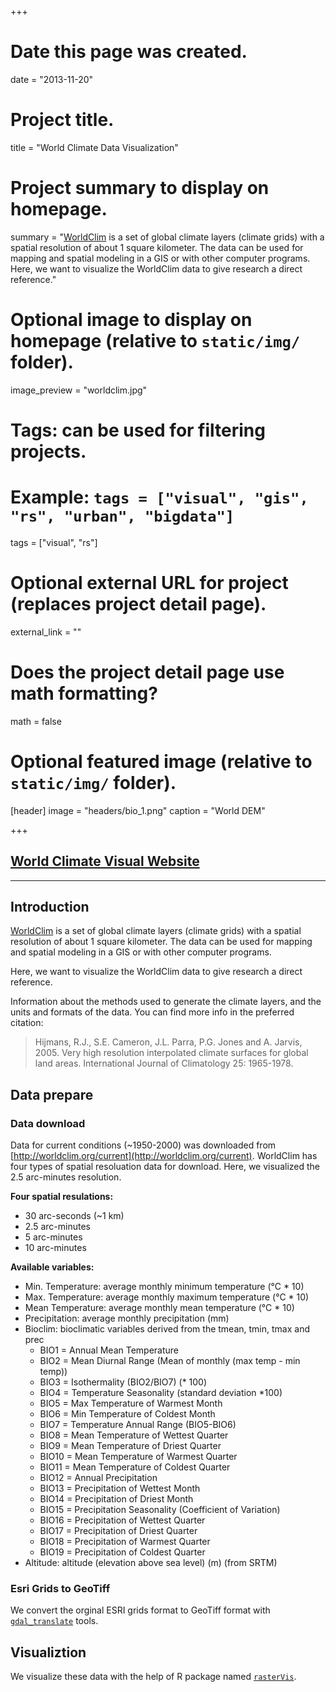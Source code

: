 +++
# Date this page was created.
date = "2013-11-20"

# Project title.
title = "World Climate Data Visualization"

# Project summary to display on homepage.
summary = "[WorldClim](www.worldclim.org) is a set of global climate layers (climate grids) with a spatial resolution of about 1 square kilometer. The data can be used for mapping and spatial modeling in a GIS or with other computer programs. Here, we want to visualize the WorldClim data to give research a direct reference."

# Optional image to display on homepage (relative to `static/img/` folder).
image_preview = "worldclim.jpg"

# Tags: can be used for filtering projects.
# Example: `tags = ["visual", "gis", "rs", "urban", "bigdata"]`
tags = ["visual", "rs"]

# Optional external URL for project (replaces project detail page).
external_link = ""

# Does the project detail page use math formatting?
math = false

# Optional featured image (relative to `static/img/` folder).
[header]
image = "headers/bio_1.png"
caption = "World DEM"

+++

## **[World Climate Visual Website](http://jianghao.wang/worldclim/)**

---

## Introduction

[WorldClim](www.worldclim.org) is a set of global climate layers (climate grids) with a spatial resolution of about 1 square kilometer. The data can be used for mapping and spatial modeling in a GIS or with other computer programs. 

Here, we want to visualize the WorldClim data to give research a direct reference.

Information about the methods used to generate the climate layers, and the units and formats of the data. You can find more info in the preferred citation:

> Hijmans, R.J., S.E. Cameron, J.L. Parra, P.G. Jones and A. Jarvis, 2005. Very high resolution interpolated climate surfaces for global land areas. International Journal of Climatology 25: 1965-1978.

## Data prepare
### Data download
Data for current conditions (~1950-2000) was downloaded from [http://worldclim.org/current](http://worldclim.org/current). WorldClim has four types of spatial resoluation data for download. Here, we visualized the 2.5 arc-minutes resolution.

**Four spatial resulations:**

- 30 arc-seconds (~1 km)
- 2.5 arc-minutes
- 5 arc-minutes
- 10 arc-minutes

**Available variables:**

- Min. Temperature: average monthly minimum  temperature (°C * 10)
- Max. Temperature: average monthly maximum temperature (°C * 10)
- Mean Temperature: average monthly mean temperature (°C * 10)
- Precipitation: average monthly precipitation (mm)
- Bioclim: bioclimatic variables derived from the tmean, tmin, tmax and prec
  - BIO1 = Annual Mean Temperature
  - BIO2 = Mean Diurnal Range (Mean of monthly (max temp - min temp))
  - BIO3 = Isothermality (BIO2/BIO7) (* 100)
  - BIO4 = Temperature Seasonality (standard deviation *100)
  - BIO5 = Max Temperature of Warmest Month
  - BIO6 = Min Temperature of Coldest Month
  - BIO7 = Temperature Annual Range (BIO5-BIO6)
  - BIO8 = Mean Temperature of Wettest Quarter
  - BIO9 = Mean Temperature of Driest Quarter
  - BIO10 = Mean Temperature of Warmest Quarter
  - BIO11 = Mean Temperature of Coldest Quarter
  - BIO12 = Annual Precipitation
  - BIO13 = Precipitation of Wettest Month
  - BIO14 = Precipitation of Driest Month
  - BIO15 = Precipitation Seasonality (Coefficient of Variation)
  - BIO16 = Precipitation of Wettest Quarter
  - BIO17 = Precipitation of Driest Quarter
  - BIO18 = Precipitation of Warmest Quarter
  - BIO19 = Precipitation of Coldest Quarter
- Altitude: altitude (elevation above sea level) (m) (from SRTM)


### Esri Grids to GeoTiff
We convert the orginal ESRI grids format to GeoTiff format with [`gdal_translate`](http://www.gdal.org/gdal_translate.html) tools.

## Visualiztion
We visualize these data with the help of R package named [`rasterVis`](https://github.com/oscarperpinan/rastervis).

<script src="https://gist.github.com/Jianghao/7f1fbc9b58586867fa22.js"></script>



